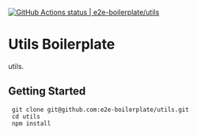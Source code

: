 [![GitHub Actions status | e2e-boilerplate/utils](https://github.com/e2e-boilerplate/utils/workflows/utils/badge.svg)](https://github.com/e2e-boilerplate/utils/actions?workflow=utils)
  # Utils Boilerplate
  utils.
  ## Getting Started
  	 git clone git@github.com:e2e-boilerplate/utils.git 
	 cd utils 
	 npm install 
